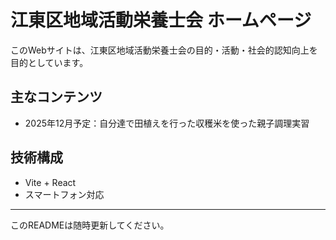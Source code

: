 # 江東区地域活動栄養士会 ホームページ

このWebサイトは、江東区地域活動栄養士会の目的・活動・社会的認知向上を目的としています。

## 主なコンテンツ
 - 2025年12月予定：自分達で田植えを行った収穫米を使った親子調理実習

## 技術構成
- Vite + React
- スマートフォン対応

---

このREADMEは随時更新してください。
